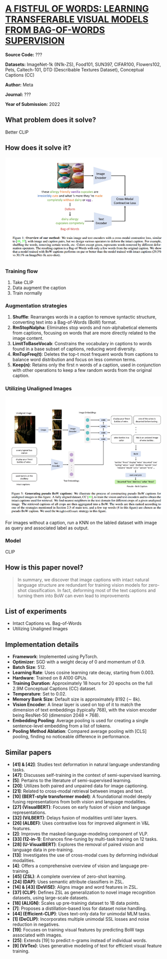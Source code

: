 # [A FISTFUL OF WORDS: LEARNING TRANSFERABLE VISUAL MODELS FROM BAG-OF-WORDS SUPERVISION](https://arxiv.org/pdf/2112.13884.pdf)

**Source Code:** ???

**Datasets:** ImageNet-1k (IN1k-ZS), Food101, SUN397, CIFAR100, Flowers102, Pets, Caltech-101, DTD (Describable Textures Dataset), Conceptual Captions (CC)

**Author:** Meta

**Journal:** ???

**Year of Submission:** 2022

## What problem does it solve?

Better CLIP

## How does it solve it?

![FistfulOfWords](./FistfulOfWords.png)

### Training flow

1. Take CLIP
2. Data augment the caption
3. Train normally

### Augmentation strategies

1. **Shuffle**: Rearranges words in a caption to remove syntactic structure, converting text into a Bag-of-Words (BoW) format.
2. **RmStopNalpha**: Eliminates stop words and non-alphabetical elements from captions, focusing on words that are more directly related to the image content.
3. **LimitToBaseVocab**: Constrains the vocabulary in captions to words found in a base subset of captions, reducing word diversity.
4. **RmTopFreq(t)**: Deletes the top-t most frequent words from captions to balance word distribution and focus on less common terms.
5. **Keep(n)**: Retains only the first n words of a caption, used in conjunction with other operations to keep a few random words from the original caption.

### Utilizing Unaligned Images

![FistfulOfWords2](./FistfulOfWords2.png)

For images without a caption, run a KNN on the labled dataset with image as query and associated label as output.

### Model

CLIP

## How is this paper novel?

> In summary, we discover that image captions with intact natural language structure are redundant for training vision models for zero-shot classification. In fact, deforming most of the text captions and turning them into BoW can even lead to improvements

## List of experiments

* Intact Captions vs. Bag-of-Words
* Utilizing Unaligned Images

## Implementation details

* **Framework**: Implemented using PyTorch.
* **Optimizer**: SGD with a weight decay of 0 and momentum of 0.9.
* **Batch Size**: 512.
* **Learning Rate**: Uses cosine learning rate decay, starting from 0.003.
* **Hardware**: Trained on 8 A100 GPUs.
* **Training Duration**: Approximately 18 hours for 20 epochs on the full 2.9M Conceptual Captions (CC) dataset.
* **Temperature**: Set to 0.02.
* **Memory Bank Size**: Default size is approximately 8192 (∼ 8k).
* **Vision Encoder**: A linear layer is used on top of it to match the dimension of text embeddings (typically 768), with the vision encoder being ResNet-50 (dimension 2048 × 768).
* **Embedding Pooling**: Average pooling is used for creating a single sentence-level embedding from a list of tokens.
* **Pooling Method Ablation**: Compared average pooling with [CLS] pooling, finding no noticeable difference in performance.

## Similar papers

* **[41] & [42]**: Studies text deformation in natural language understanding tasks.
* **[47]**: Discusses self-training in the context of semi-supervised learning.
* **[5]**: Pertains to the literature of semi-supervised learning.
* **[20]**: Utilizes both paired and unpaired data for image captioning.
* **[21]**: Related to cross-modal retrieval between images and text.
* **[10] (BERT-style transformer model)**: A foundational model deeply fusing representations from both vision and language modalities.
* **[27] (VisualBERT)**: Focuses on early fusion of vision and language representations.
* **[32] (ViLBERT)**: Delays fusion of modalities until later layers.
* **[26] (ALBEF)**: Uses contrastive loss for improved alignment in V&L features.
* **[2]**: Improves the masked-language-modeling component of VLP.
* **[33] (12-in-1)**: Enhances fine-tuning by multi-task training on 12 tasks.
* **[28] (U-VisualBERT)**: Explores the removal of paired vision and language data in pre-training.
* **[13]**: Investigates the use of cross-modal cues by deforming individual modalities.
* **[4]**: Offers a comprehensive overview of vision and language pre-training.
* **[45] (ZSL)**: A complete overview of zero-shot learning.
* **[24] (DAP)**: Uses semantic attribute classifiers in ZSL.
* **[14] & [43] (DeViSE)**: Aligns image and word features in ZSL.
* **[37] (CLIP)**: Defines ZSL as generalization to novel image recognition datasets, using large-scale datasets.
* **[18] (ALIGN)**: Scales up pre-training dataset to 1B data points.
* **[7]**: Proposes a distillation-based loss for dataset noise handling.
* **[44] (Efficient-CLIP)**: Uses text-only data for unimodal MLM tasks.
* **[1] (DeCLIP)**: Incorporates multiple unimodal SSL losses and noise reduction in negatives.
* **[19]**: Focuses on training visual features by predicting BoW tags associated with images.
* **[25]**: Extends [19] to predict n-grams instead of individual words.
* **[9] (VirTex)**: Uses generative modeling of text for efficient visual feature training.
